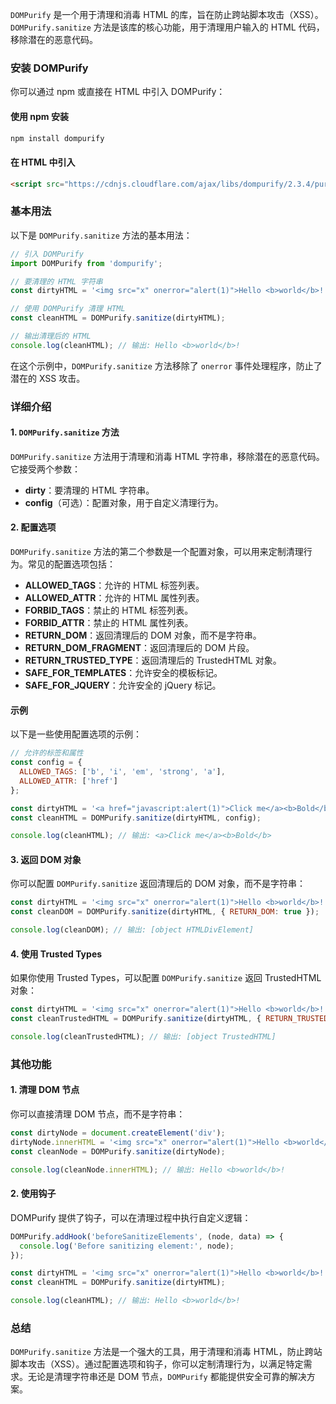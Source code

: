 `DOMPurify` 是一个用于清理和消毒 HTML 的库，旨在防止跨站脚本攻击（XSS）。`DOMPurify.sanitize` 方法是该库的核心功能，用于清理用户输入的 HTML 代码，移除潜在的恶意代码。

### 安装 DOMPurify

你可以通过 npm 或直接在 HTML 中引入 DOMPurify：

#### 使用 npm 安装

```bash
npm install dompurify
```

#### 在 HTML 中引入

```html
<script src="https://cdnjs.cloudflare.com/ajax/libs/dompurify/2.3.4/purify.min.js"></script>
```

### 基本用法

以下是 `DOMPurify.sanitize` 方法的基本用法：

```javascript
// 引入 DOMPurify
import DOMPurify from 'dompurify';

// 要清理的 HTML 字符串
const dirtyHTML = '<img src="x" onerror="alert(1)">Hello <b>world</b>!';

// 使用 DOMPurify 清理 HTML
const cleanHTML = DOMPurify.sanitize(dirtyHTML);

// 输出清理后的 HTML
console.log(cleanHTML); // 输出: Hello <b>world</b>!
```

在这个示例中，`DOMPurify.sanitize` 方法移除了 `onerror` 事件处理程序，防止了潜在的 XSS 攻击。

### 详细介绍

#### 1. `DOMPurify.sanitize` 方法

`DOMPurify.sanitize` 方法用于清理和消毒 HTML 字符串，移除潜在的恶意代码。它接受两个参数：

- **dirty**：要清理的 HTML 字符串。
- **config**（可选）：配置对象，用于自定义清理行为。

#### 2. 配置选项

`DOMPurify.sanitize` 方法的第二个参数是一个配置对象，可以用来定制清理行为。常见的配置选项包括：

- **ALLOWED_TAGS**：允许的 HTML 标签列表。
- **ALLOWED_ATTR**：允许的 HTML 属性列表。
- **FORBID_TAGS**：禁止的 HTML 标签列表。
- **FORBID_ATTR**：禁止的 HTML 属性列表。
- **RETURN_DOM**：返回清理后的 DOM 对象，而不是字符串。
- **RETURN_DOM_FRAGMENT**：返回清理后的 DOM 片段。
- **RETURN_TRUSTED_TYPE**：返回清理后的 TrustedHTML 对象。
- **SAFE_FOR_TEMPLATES**：允许安全的模板标记。
- **SAFE_FOR_JQUERY**：允许安全的 jQuery 标记。

#### 示例

以下是一些使用配置选项的示例：

```javascript
// 允许的标签和属性
const config = {
  ALLOWED_TAGS: ['b', 'i', 'em', 'strong', 'a'],
  ALLOWED_ATTR: ['href']
};

const dirtyHTML = '<a href="javascript:alert(1)">Click me</a><b>Bold</b>';
const cleanHTML = DOMPurify.sanitize(dirtyHTML, config);

console.log(cleanHTML); // 输出: <a>Click me</a><b>Bold</b>
```

#### 3. 返回 DOM 对象

你可以配置 `DOMPurify.sanitize` 返回清理后的 DOM 对象，而不是字符串：

```javascript
const dirtyHTML = '<img src="x" onerror="alert(1)">Hello <b>world</b>!';
const cleanDOM = DOMPurify.sanitize(dirtyHTML, { RETURN_DOM: true });

console.log(cleanDOM); // 输出: [object HTMLDivElement]
```

#### 4. 使用 Trusted Types

如果你使用 Trusted Types，可以配置 `DOMPurify.sanitize` 返回 TrustedHTML 对象：

```javascript
const dirtyHTML = '<img src="x" onerror="alert(1)">Hello <b>world</b>!';
const cleanTrustedHTML = DOMPurify.sanitize(dirtyHTML, { RETURN_TRUSTED_TYPE: true });

console.log(cleanTrustedHTML); // 输出: [object TrustedHTML]
```

### 其他功能

#### 1. 清理 DOM 节点

你可以直接清理 DOM 节点，而不是字符串：

```javascript
const dirtyNode = document.createElement('div');
dirtyNode.innerHTML = '<img src="x" onerror="alert(1)">Hello <b>world</b>!';
const cleanNode = DOMPurify.sanitize(dirtyNode);

console.log(cleanNode.innerHTML); // 输出: Hello <b>world</b>!
```

#### 2. 使用钩子

DOMPurify 提供了钩子，可以在清理过程中执行自定义逻辑：

```javascript
DOMPurify.addHook('beforeSanitizeElements', (node, data) => {
  console.log('Before sanitizing element:', node);
});

const dirtyHTML = '<img src="x" onerror="alert(1)">Hello <b>world</b>!';
const cleanHTML = DOMPurify.sanitize(dirtyHTML);

console.log(cleanHTML); // 输出: Hello <b>world</b>!
```

### 总结

`DOMPurify.sanitize` 方法是一个强大的工具，用于清理和消毒 HTML，防止跨站脚本攻击（XSS）。通过配置选项和钩子，你可以定制清理行为，以满足特定需求。无论是清理字符串还是 DOM 节点，`DOMPurify` 都能提供安全可靠的解决方案。
